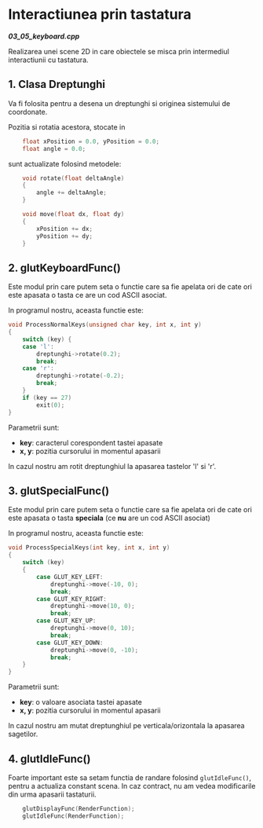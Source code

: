 # Interactiunea prin tastatura

_**03_05_keyboard.cpp**_

Realizarea unei scene 2D in care obiectele se misca prin intermediul
interactiunii cu tastatura.

## 1. Clasa Dreptunghi
Va fi folosita pentru a desena un dreptunghi si originea sistemului de coordonate.

Pozitia si rotatia acestora, stocate in 
```cpp
	float xPosition = 0.0, yPosition = 0.0;
	float angle = 0.0;
```
sunt actualizate folosind metodele:
```cpp
	void rotate(float deltaAngle)
	{
		angle += deltaAngle;
	}

	void move(float dx, float dy)
	{
		xPosition += dx;
		yPosition += dy;
	}
```

## 2. glutKeyboardFunc()
Este modul prin care putem seta o functie care sa fie apelata ori de cate ori este 
apasata o tasta ce are un cod ASCII asociat.

In programul nostru, aceasta functie este:
```cpp
void ProcessNormalKeys(unsigned char key, int x, int y)
{
	switch (key) {
	case 'l':
		dreptunghi->rotate(0.2);
		break;
	case 'r':
		dreptunghi->rotate(-0.2);
		break;
	}
	if (key == 27)
		exit(0);
}
```
Parametrii sunt:
- **key**: caracterul corespondent tastei apasate
- **x, y**: pozitia cursorului in momentul apasarii

In cazul nostru am rotit dreptunghiul la apasarea tastelor 'l' si 'r'.

## 3. glutSpecialFunc()
Este modul prin care putem seta o functie care sa fie apelata ori de cate ori este
apasata o tasta **speciala** (ce **nu** are un cod ASCII asociat)

In programul nostru, aceasta functie este:
```cpp
void ProcessSpecialKeys(int key, int x, int y) 
{
	switch (key)			
	{						
		case GLUT_KEY_LEFT:
			dreptunghi->move(-10, 0);
			break;
		case GLUT_KEY_RIGHT:
			dreptunghi->move(10, 0);
			break;
		case GLUT_KEY_UP:
			dreptunghi->move(0, 10);
			break;
		case GLUT_KEY_DOWN:
			dreptunghi->move(0, -10);
			break;
	}
}
```
Parametrii sunt:
- **key**: o valoare asociata tastei apasate
- **x, y**: pozitia cursorului in momentul apasarii

In cazul nostru am mutat dreptunghiul pe verticala/orizontala la apasarea sagetilor.

## 4. glutIdleFunc()
Foarte important este sa setam functia de randare  folosind ```glutIdleFunc()```,
pentru a actualiza constant scena. In caz contract, nu am vedea modificarile din urma apasarii
tastaturii.

```cpp
	glutDisplayFunc(RenderFunction);
	glutIdleFunc(RenderFunction);		
```

